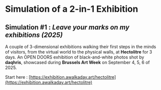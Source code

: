 # Simulation of a 2-in-1 Exhibition 

## Simulation #1 : *Leave your marks on my exhibitions (2025)*   

A couple of 3-dimensional exhibitions walking their first steps in the minds of visitors, from the virtual world to the physical walls, at __Hectolitre__ for 3 days. An OPEN DOORS exhibition of black-and-white photos shot by __daqhris__, showcased during __Brussels Art Week__ on September 4, 5, 6 of 2025. 

Start here : [https://exhibition.awalkaday.art/hectolitre](https://exhibition.awalkaday.art/hectolitre)
